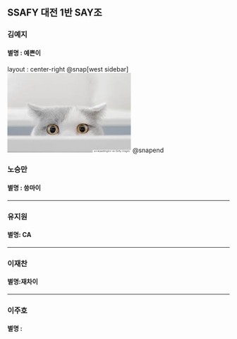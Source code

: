 
## SSAFY 대전 1반 SAY조

### 김예지

#### 별명 : 예쁜이
layout : center-right
@snap[west sidebar]
![cat](./img/cat.jpg)
@snapend



### 노승만

#### 별명 : 씅마이

---

### 유지원

#### 별명: CA

---

### 이재찬

#### 별명:재차이

---

### 이주호

#### 별명 : 


